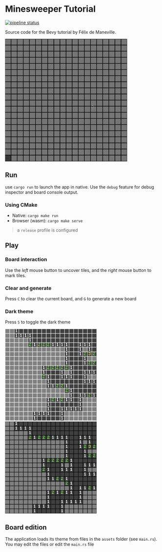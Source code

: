 # Minesweeper Tutorial

[![pipeline status](https://gitlab.com/qonfucius/incubator/minesweeper/minesweeper-tutorial/badges/master/pipeline.svg)](https://gitlab.com/qonfucius/incubator/minesweeper/minesweeper-tutorial/commits/master)

Source code for the Bevy tutorial by Félix de Maneville.

<img src="./docs/demo_dark.gif" alt="dark demo gif" width="400"/>

## Run

use `cargo run` to launch the app in native. Use the `debug` feature for debug inspector and board console output.

### Using CMake

* Native: `cargo make run`
* Browser (wasm): `cargo make serve` 

> a `release` profile is configured

## Play

### Board interaction

Use the *left* mouse button to uncover tiles, and the *right* mouse button to mark tiles.

### Clear and generate

Press `C` to clear the current board, and `G` to generate a new board

### Dark theme

Press `S` to toggle the dark theme

<img src="./docs/light_theme_screen.png" alt="screenshot" width="300"/>
<img src="./docs/dark_theme_screen.png" alt="dark screenshot" width="300"/>

## Board edition

The application loads its theme from files in the `assets` folder (see `main.rs`).
You may edit the files or edit the `main.rs` file